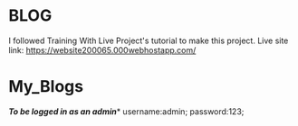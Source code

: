 # BLOG
I followed Training With Live Project's tutorial to make this project.
Live site link:  https://website200065.000webhostapp.com/
# My_Blogs
*****To be logged in as an admin******
username:admin;
password:123;
